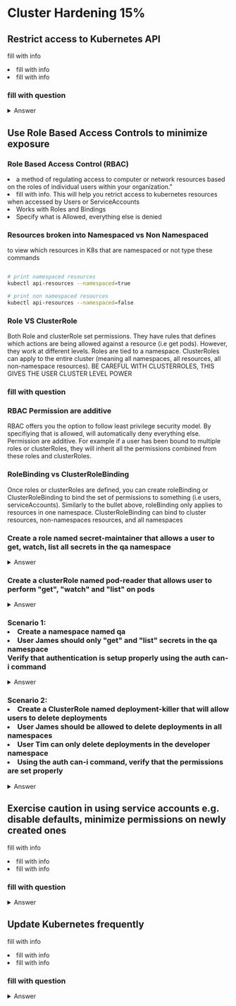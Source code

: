 <h1> Cluster Hardening 15%</h1>

<h2>Restrict access to Kubernetes API</h2>
<p>fill with info</p>

<li>fill with info</li>
<li>fill with info</li>

<h3> fill with question</h3>

<details><summary>Answer</summary>

```bash
#replace with answers
```

</details>


<h2>Use Role Based Access Controls to minimize exposure</h2>

<h3> Role Based Access Control (RBAC)</h3>
<li>a method of regulating access to computer or network resources based on the roles of individual users within your organization."</li>
<li>fill with info. This will help you retrict access to kubernetes resources when accessed by Users or ServiceAccounts</li>
<li>Works with Roles and Bindings</li>
<li>Specify what is Allowed, everything else is denied</li>

<h3> Resources broken into Namespaced vs Non Namespaced</h3>
<p> to view which resources in K8s that are namespaced or not type these commands</p>

```bash

# print namespaced resources
kubectl api-resources --namespaced=true

# print non namespaced resources
kubectl api-resources --namespaced=false
```

<h3> Role VS ClusterRole</h3>
<p> Both Role and clusterRole set permissions. They have rules that defines which actions are being allowed against a resource (i.e get pods). However, they work at different levels. Roles are tied to a namespace. ClusterRoles can apply to the entire cluster (meaning all namespaces, all resources, all non-namespace resources). BE CAREFUL WITH CLUSTERROLES, THIS GIVES THE USER CLUSTER LEVEL POWER<p> 
<h3> fill with question</h3>

<h3> RBAC Permission are additive </h3>
<p> RBAC offers you the option to follow least privilege security model. By specifiying that is allowed, will automatically deny everything else. Permission are additive. For example if a user has been bound to multiple roles or clusterRoles, they will inherit all the permissions combined from these roles and clusterRoles.</p>

<h3> RoleBinding vs ClusterRoleBinding</h3>
<p> Once roles or clusterRoles are defined, you can create roleBinding or ClusterRoleBinding to bind the set of permissions to something (i.e users, serviceAccounts). Similarly to the bullet above, roleBinding only applies to resources in one namespace. ClusterRoleBinding can bind to cluster resources, non-namespaces resources, and all namespaces</p>

<h3> Create a role named secret-maintainer that allows a user to get, watch, list all secrets in the qa namespace</h3>
<details><summary>Answer</summary>

```bash
# imperative using kubectl command
kubectl create role secret-maintainer --verb=get,watch,list --resource=secrets --namespace qa

# declarative creating file then applying
# vi secret-maintainer.yaml
metadata:
  namespace: qa
  name: secret-maintainer
rules:
- apiGroups: [""]
  resources: ["secrets"]
  verbs: ["get", "watch", "list"]

kubectl apply -f secret-maintainer.yaml
```

</details>

<h3> Create a clusterRole named pod-reader that allows user to perform "get", "watch" and "list" on pods</h3>
<details><summary>Answer</summary>

```bash
# imperative using kubectl command
# Create a ClusterRole named "pod-reader" that allows user to perform "get", "watch" and "list" on pods
kubectl create clusterrole pod-reader --verb=get,list,watch --resource=pods

# declarative creating file then applying
# vi secret-maintainer.yaml
metadata:
  name: pod-reader
rules:
- apiGroups: [""]
  resources: ["pods"]
  verbs: ["get", "watch", "list"]

kubectl apply -f secret-maintainer.yaml
```

</details>

<h3> Scenario 1: 
<li>Create a namespace named qa</li>
<li> User James should only "get" and "list" secrets in the qa namespace</li>
</li> Verify that authentication is setup properly using the auth can-i command</li>
</h3>
<details><summary>Answer</summary>

```bash
##### imperative solution #####

# creating namespace
kubectl create namespace qa

# create role named secret-readers with verb=get,list in the developer namespace
kubectl create role secret-readers --verb=get,list --resource=secrets -n qa

# bind role secret-readers to user james
kubectl create rolebinding secret-readers --role=secret-readers --user=james

# verify that user James has the permission to get and list secrets in the qa namespace
kubectl  auth can-i get secrets --as james -n qa
kubectl auth can-i get secrets --as james -n qa

#### Declarative solution (ONLY WANTED TO SHOW A DEMO OF THIS. DURING EXAM USE IMPERATIVE INSTEAD OF DECLARATIVE. ONLY USE DECLARATIVE IF YOU MUST.) #####

#create namespace
kubectl create namespace qa # no reason to not use imperative to create a namespace

# create role by using the imperative command to generate the yaml file (which you can save, make changes to for later)
kubectl create role secret-readers --verb=get,list --resource=secrets -n qa -o yaml --dry-run=client > role-secret-readers.yaml

# cat secret-readers.yaml
apiVersion: rbac.authorization.k8s.io/v1
kind: Role
metadata:
  creationTimestamp: null
  name: secret-readers
  namespace: qa
rules:
- apiGroups:
  - ""
  resources:
  - secrets
  verbs:
  - get
  - list

kubectl apply -f role-secret-readers.yaml

# bind role secret-readers to user james (using the imperative approach, we can generate the declarative yaml file that can be modified and stored for later use)
kubectl create rolebinding secret-readers -n qa --role=secret-readers --user=james -oyaml --dry-run=client > rolebinding-secret-readers.yaml

# cat rolebinding-secret-readers.yaml
apiVersion: rbac.authorization.k8s.io/v1
kind: RoleBinding
metadata:
  creationTimestamp: null
  name: secret-readers
  namespace: qa
roleRef:
  apiGroup: rbac.authorization.k8s.io
  kind: Role
  name: secret-readers
subjects:
- apiGroup: rbac.authorization.k8s.io
  kind: User
  name: james

kubectl apply -f rolebinding-secret-readers.yaml

```

</details>

<h3> Scenario 2: 
<li>Create a ClusterRole named deployment-killer that will allow users to delete deployments</li>
<li> User James should be allowed to delete deployments in all namespaces</li>
<li> User Tim can only delete deployments in the developer namespace</li>
<li> Using the auth can-i command, verify that the permissions are set properly</li>
</h3>
<details><summary>Answer</summary>

```bash
# create clusterRole named deployment-killer with verb=delete applied to deployments resources. 
kubectl create clusterrole deployment-killer --verb delete --resource=deployments

# bind clusterRole deployment-killer to user james. 
# James should be able to delete deployments in all namespace
kubectl create clusterrolebinding cluster-deployment-killer --clusterrole deployment-killer --user=james

# bind clusterRole deployment-killer to user Tim. 
# remember that user Tim should only be allowed to delete deployments in the developer namespace
kubectl create rolebinding developer-deployment-killer --clusterrole deployment-killer --user=tim 
# verify that James can delete deployments in any namespaces 
kubectl  auth can-i delete deploy --as james -n qa
kubectl auth can-i delete deploy --as james -n developer

# verify that Tim can only delete deployments in the developer namespace
kubectl  auth can-i delete deploy --as tim -n qa
kubectl auth can-i delete deploy --as tim -n developer

```

</details>



<h2>Exercise caution in using service accounts e.g. disable defaults, minimize permissions on newly created ones </h2>
<p>fill with info</p>

<li>fill with info</li>
<li>fill with info</li>

<h3> fill with question</h3>

<details><summary>Answer</summary>

```bash
#replace with answers
```

</details>


<h2>Update Kubernetes frequently</h2>

<p>fill with info</p>

<li>fill with info</li>
<li>fill with info</li>

<h3> fill with question</h3>

<details><summary>Answer</summary>

```bash
#replace with answers
```

</details>